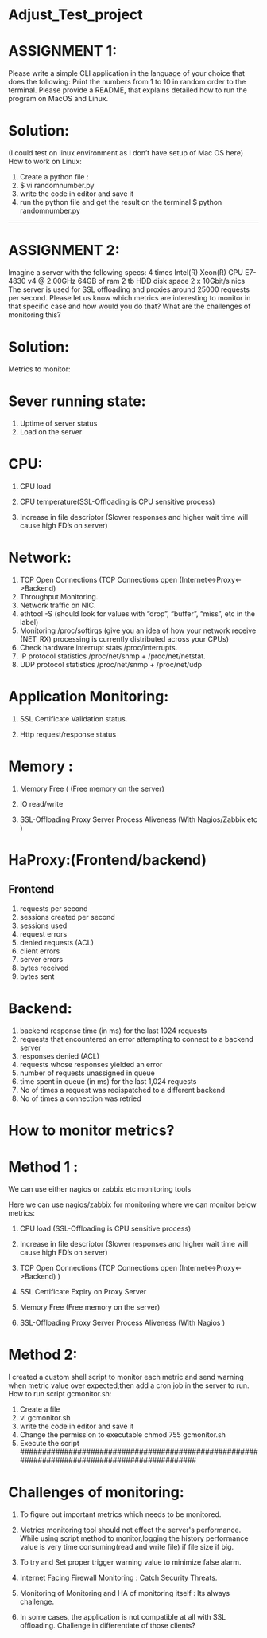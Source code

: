 # Adjust_Test_project

ASSIGNMENT 1:
================

Please write a simple CLI application in the language of your choice that does the following: Print the numbers from 1 to 10 in random order to the terminal. Please provide a README, that explains detailed how to run the program on MacOS and Linux.

Solution:
================

(I could test on linux environment as I don’t have setup of Mac OS here)
How to work on Linux:
1. Create a python file :
2. $ vi randomnumber.py
3. write the code in editor and save it
4. run the python file and get the result on the terminal
$ python randomnumber.py

**********************************************************************************************************************************************************************************
ASSIGNMENT 2:
=================

Imagine a server with the following specs:
4 times Intel(R) Xeon(R) CPU E7-4830 v4 @ 2.00GHz
64GB of ram
2 tb HDD disk space
2 x 10Gbit/s nics
The server is used for SSL offloading and proxies around 25000 requests per second. Please let us know which metrics are interesting to monitor in that specific case and how would you do that? What are the challenges of monitoring this?


Solution:
============

Metrics to monitor:


Sever running state: 
====================
1) Uptime of server status
2) Load on the server

CPU:
=======
1) CPU load

2) CPU temperature(SSL-Offloading is CPU sensitive process)

3) Increase in file descriptor (Slower responses and higher wait time will cause high FD’s on server)

Network:
=========
1) TCP Open Connections (TCP Connections open (Internet<->Proxy<->Backend)
2) Throughput Monitoring.
3) Network traffic on NIC.
4) ethtool -S (should look for values with “drop”, “buffer”, “miss”, etc in the label)
5) Monitoring /proc/softirqs (give you an idea of how your network receive (NET_RX) processing is currently distributed across your CPUs)
6) Check hardware interrupt stats /proc/interrupts.
7) IP protocol statistics /proc/net/snmp + /proc/net/netstat.
8) UDP protocol statistics /proc/net/snmp + /proc/net/udp


Application Monitoring:
=======================
1) SSL Certificate Validation status.

2) Http request/response status

Memory :
========
1) Memory Free ( (Free memory on the server)

2) IO read/write

3) SSL-Offloading Proxy Server Process Aliveness (With Nagios/Zabbix etc )

HaProxy:(Frontend/backend)
===========
Frontend
---------
1) requests per second
2) sessions created per second
3) sessions used
4) request errors
5) denied requests (ACL)
6) client errors
7) server errors
8) bytes received
9) bytes sent

Backend:
==========
1) backend response time (in ms) for the last 1024 requests
2) requests that encountered an error attempting to connect to a backend server
3) responses denied (ACL)
4) requests whose responses yielded an error
5) number of requests unassigned in queue
6) time spent in queue (in ms) for the last 1,024 requests
7) No of times a request was redispatched to a different backend
8) No of times a connection was retried

How to monitor metrics?
================================

Method 1 :
===========
We can use either nagios or zabbix etc monitoring tools

Here we can use nagios/zabbix for monitoring where we can monitor below metrics:

1) CPU load (SSL-Offloading is CPU sensitive process)

2) Increase in file descriptor (Slower responses and higher wait time will cause high FD’s on server)

3) TCP Open Connections (TCP Connections open (Internet<->Proxy<->Backend) )

4) SSL Certificate Expiry on Proxy Server

5) Memory Free (Free memory on the server)

6) SSL-Offloading Proxy Server Process Aliveness (With Nagios )




Method 2: 
===========

I created a custom shell script to monitor each metric and send warning when metric value over expected,then add a cron job in the server to run.
How to run script gcmonitor.sh:
1) Create a file 
2) vi gcmonitor.sh
3) write the code in editor and save it
4) Change the permission to executable 
  chmod 755 gcmonitor.sh
5) Execute the script
##############################################################################################

Challenges of monitoring:
============================

1) To figure out important metrics which needs to be monitored.

2) Metrics monitoring tool should not effect the server's performance. 
   While using script method to monitor,logging the history performance value is very time consuming(read and write file) if file size if big.
  
3) To try and Set proper trigger warning value to minimize false alarm.

4) Internet Facing Firewall Monitoring : Catch Security Threats.

5) Monitoring of Monitoring and HA of monitoring itself : Its always challenge.

6) In some cases, the application is not compatible at all with SSL offloading. Challenge in differentiate of those clients?

